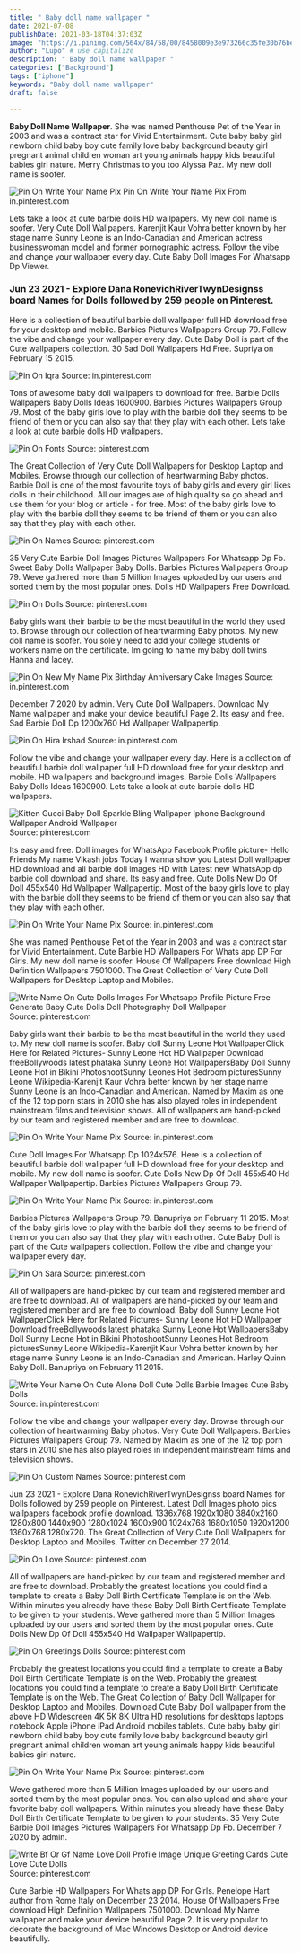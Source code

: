 ```yaml
---
title: " Baby doll name wallpaper "
date: 2021-07-08
publishDate: 2021-03-18T04:37:03Z
image: "https://i.pinimg.com/564x/84/58/00/8458009e3e973266c35fe30b76be01ac.jpg"
author: "Lupo" # use capitalize
description: " Baby doll name wallpaper "
categories: ["Background"]
tags: ["iphone"]
keywords: "Baby doll name wallpaper"
draft: false

---
```



**Baby Doll Name Wallpaper**. She was named Penthouse Pet of the Year in 2003 and was a contract star for Vivid Entertainment. Cute baby baby girl newborn child baby boy cute family love baby background beauty girl pregnant animal children woman art young animals happy kids beautiful babies girl nature. Merry Christmas to you too Alyssa Paz. My new doll name is soofer.

![Pin On Write Your Name Pix](https://i.pinimg.com/originals/7d/9d/09/7d9d0986e87a10acf8e3491315d3ec3a.jpg "Pin On Write Your Name Pix")
Pin On Write Your Name Pix From in.pinterest.com


Lets take a look at cute barbie dolls HD wallpapers. My new doll name is soofer. Very Cute Doll Wallpapers. Karenjit Kaur Vohra better known by her stage name Sunny Leone is an Indo-Canadian and American actress businesswoman model and former pornographic actress. Follow the vibe and change your wallpaper every day. Cute Baby Doll Images For Whatsapp Dp Viewer.

### Jun 23 2021 - Explore Dana RonevichRiverTwynDesignss board Names for Dolls followed by 259 people on Pinterest.

Here is a collection of beautiful barbie doll wallpaper full HD download free for your desktop and mobile. Barbies Pictures Wallpapers Group 79. Follow the vibe and change your wallpaper every day. Cute Baby Doll is part of the Cute wallpapers collection. 30 Sad Doll Wallpapers Hd Free. Supriya on February 15 2015.


![Pin On Iqra](https://i.pinimg.com/564x/5c/18/4d/5c184d267e0229a4cd0170d20523c5c7.jpg "Pin On Iqra")
Source: in.pinterest.com

Tons of awesome baby doll wallpapers to download for free. Barbie Dolls Wallpapers Baby Dolls Ideas 1600900. Barbies Pictures Wallpapers Group 79. Most of the baby girls love to play with the barbie doll they seems to be friend of them or you can also say that they play with each other. Lets take a look at cute barbie dolls HD wallpapers.

![Pin On Fonts](https://i.pinimg.com/474x/68/e1/b8/68e1b8f8fd530367ba6a3b1ef68c7ffa.jpg "Pin On Fonts")
Source: pinterest.com

The Great Collection of Very Cute Doll Wallpapers for Desktop Laptop and Mobiles. Browse through our collection of heartwarming Baby photos. Barbie Doll is one of the most favourite toys of baby girls and every girl likes dolls in their childhood. All our images are of high quality so go ahead and use them for your blog or article - for free. Most of the baby girls love to play with the barbie doll they seems to be friend of them or you can also say that they play with each other.

![Pin On Names](https://i.pinimg.com/474x/6d/8b/1e/6d8b1e6f8186ef3203e94d390203bce9.jpg "Pin On Names")
Source: pinterest.com

35 Very Cute Barbie Doll Images Pictures Wallpapers For Whatsapp Dp Fb. Sweet Baby Dolls Wallpaper Baby Dolls. Barbies Pictures Wallpapers Group 79. Weve gathered more than 5 Million Images uploaded by our users and sorted them by the most popular ones. Dolls HD Wallpapers Free Download.

![Pin On Dolls](https://i.pinimg.com/originals/3f/18/a6/3f18a6337b934cde3f5f18ec6fbf3b0d.jpg "Pin On Dolls")
Source: pinterest.com

Baby girls want their barbie to be the most beautiful in the world they used to. Browse through our collection of heartwarming Baby photos. My new doll name is soofer. You solely need to add your college students or workers name on the certificate. Im going to name my baby doll twins Hanna and lacey.

![Pin On New My Name Pix Birthday Anniversary Cake Images](https://i.pinimg.com/564x/08/4e/62/084e62eba04e15736f8b2043ddb11b9f.jpg "Pin On New My Name Pix Birthday Anniversary Cake Images")
Source: in.pinterest.com

December 7 2020 by admin. Very Cute Doll Wallpapers. Download My Name wallpaper and make your device beautiful Page 2. Its easy and free. Sad Barbie Doll Dp 1200x760 Hd Wallpaper Wallpapertip.

![Pin On Hira Irshad](https://i.pinimg.com/originals/7c/f7/d5/7cf7d542ff7360df03355e8b17717539.jpg "Pin On Hira Irshad")
Source: in.pinterest.com

Follow the vibe and change your wallpaper every day. Here is a collection of beautiful barbie doll wallpaper full HD download free for your desktop and mobile. HD wallpapers and background images. Barbie Dolls Wallpapers Baby Dolls Ideas 1600900. Lets take a look at cute barbie dolls HD wallpapers.

![Kitten Gucci Baby Doll Sparkle Bling Wallpaper Iphone Background Wallpaper Android Wallpaper](https://i.pinimg.com/originals/6d/57/f0/6d57f04c04769d72d4305cdd171c8ae5.jpg "Kitten Gucci Baby Doll Sparkle Bling Wallpaper Iphone Background Wallpaper Android Wallpaper")
Source: pinterest.com

Its easy and free. Doll images for WhatsApp Facebook Profile picture- Hello Friends My name Vikash jobs Today I wanna show you Latest Doll wallpaper HD download and all barbie doll images HD with Latest new WhatsApp dp barbie doll download and share. Its easy and free. Cute Dolls New Dp Of Doll 455x540 Hd Wallpaper Wallpapertip. Most of the baby girls love to play with the barbie doll they seems to be friend of them or you can also say that they play with each other.

![Pin On Write Your Name Pix](https://i.pinimg.com/originals/1f/f0/3c/1ff03c7fd9eeeb66e8c85c76c58b21bc.jpg "Pin On Write Your Name Pix")
Source: in.pinterest.com

She was named Penthouse Pet of the Year in 2003 and was a contract star for Vivid Entertainment. Cute Barbie HD Wallpapers For Whats app DP For Girls. My new doll name is soofer. House Of Wallpapers Free download High Definition Wallpapers 7501000. The Great Collection of Very Cute Doll Wallpapers for Desktop Laptop and Mobiles.

![Write Name On Cute Dolls Images For Whatsapp Profile Picture Free Generate Baby Cute Dolls Doll Photography Doll Wallpaper](https://i.pinimg.com/originals/96/b5/87/96b5874484849324c62aa7899c16a90e.jpg "Write Name On Cute Dolls Images For Whatsapp Profile Picture Free Generate Baby Cute Dolls Doll Photography Doll Wallpaper")
Source: pinterest.com

Baby girls want their barbie to be the most beautiful in the world they used to. My new doll name is soofer. Baby doll Sunny Leone Hot WallpaperClick Here for Related Pictures- Sunny Leone Hot HD Wallpaper Download freeBollywoods latest phataka Sunny Leone Hot WallpapersBaby Doll Sunny Leone Hot in Bikini PhotoshootSunny Leones Hot Bedroom picturesSunny Leone Wikipedia-Karenjit Kaur Vohra better known by her stage name Sunny Leone is an Indo-Canadian and American. Named by Maxim as one of the 12 top porn stars in 2010 she has also played roles in independent mainstream films and television shows. All of wallpapers are hand-picked by our team and registered member and are free to download.

![Pin On Write Your Name Pix](https://i.pinimg.com/originals/23/89/95/238995cd2df655d4c4ae6dd2dcbb2fd8.jpg "Pin On Write Your Name Pix")
Source: in.pinterest.com

Cute Doll Images For Whatsapp Dp 1024x576. Here is a collection of beautiful barbie doll wallpaper full HD download free for your desktop and mobile. My new doll name is soofer. Cute Dolls New Dp Of Doll 455x540 Hd Wallpaper Wallpapertip. Barbies Pictures Wallpapers Group 79.

![Pin On Write Your Name Pix](https://i.pinimg.com/originals/7d/9d/09/7d9d0986e87a10acf8e3491315d3ec3a.jpg "Pin On Write Your Name Pix")
Source: in.pinterest.com

Barbies Pictures Wallpapers Group 79. Banupriya on February 11 2015. Most of the baby girls love to play with the barbie doll they seems to be friend of them or you can also say that they play with each other. Cute Baby Doll is part of the Cute wallpapers collection. Follow the vibe and change your wallpaper every day.

![Pin On Sara](https://i.pinimg.com/originals/f2/09/c1/f209c13b6243d59dcd5839df2b229ace.jpg "Pin On Sara")
Source: pinterest.com

All of wallpapers are hand-picked by our team and registered member and are free to download. All of wallpapers are hand-picked by our team and registered member and are free to download. Baby doll Sunny Leone Hot WallpaperClick Here for Related Pictures- Sunny Leone Hot HD Wallpaper Download freeBollywoods latest phataka Sunny Leone Hot WallpapersBaby Doll Sunny Leone Hot in Bikini PhotoshootSunny Leones Hot Bedroom picturesSunny Leone Wikipedia-Karenjit Kaur Vohra better known by her stage name Sunny Leone is an Indo-Canadian and American. Harley Quinn Baby Doll. Banupriya on February 11 2015.

![Write Your Name On Cute Alone Doll Cute Dolls Barbie Images Cute Baby Dolls](https://i.pinimg.com/originals/9e/0f/f6/9e0ff60550869e1ad4c85a7025f955c8.jpg "Write Your Name On Cute Alone Doll Cute Dolls Barbie Images Cute Baby Dolls")
Source: in.pinterest.com

Follow the vibe and change your wallpaper every day. Browse through our collection of heartwarming Baby photos. Very Cute Doll Wallpapers. Barbies Pictures Wallpapers Group 79. Named by Maxim as one of the 12 top porn stars in 2010 she has also played roles in independent mainstream films and television shows.

![Pin On Custom Names](https://i.pinimg.com/736x/02/29/58/022958b1c3f08792f8ed80fe9a9bdce1.jpg "Pin On Custom Names")
Source: pinterest.com

Jun 23 2021 - Explore Dana RonevichRiverTwynDesignss board Names for Dolls followed by 259 people on Pinterest. Latest Doll Images photo pics wallpapers facebook profile download. 1336x768 1920x1080 3840x2160 1280x800 1440x900 1280x1024 1600x900 1024x768 1680x1050 1920x1200 1360x768 1280x720. The Great Collection of Very Cute Doll Wallpapers for Desktop Laptop and Mobiles. Twitter on December 27 2014.

![Pin On Love](https://i.pinimg.com/originals/25/82/fd/2582fd15ed5c060304dfce1a093c3033.jpg "Pin On Love")
Source: pinterest.com

All of wallpapers are hand-picked by our team and registered member and are free to download. Probably the greatest locations you could find a template to create a Baby Doll Birth Certificate Template is on the Web. Within minutes you already have these Baby Doll Birth Certificate Template to be given to your students. Weve gathered more than 5 Million Images uploaded by our users and sorted them by the most popular ones. Cute Dolls New Dp Of Doll 455x540 Hd Wallpaper Wallpapertip.

![Pin On Greetings Dolls](https://i.pinimg.com/originals/3f/6c/d6/3f6cd63df5210631b694daf6e45779df.jpg "Pin On Greetings Dolls")
Source: pinterest.com

Probably the greatest locations you could find a template to create a Baby Doll Birth Certificate Template is on the Web. Probably the greatest locations you could find a template to create a Baby Doll Birth Certificate Template is on the Web. The Great Collection of Baby Doll Wallpaper for Desktop Laptop and Mobiles. Download Cute Baby Doll wallpaper from the above HD Widescreen 4K 5K 8K Ultra HD resolutions for desktops laptops notebook Apple iPhone iPad Android mobiles tablets. Cute baby baby girl newborn child baby boy cute family love baby background beauty girl pregnant animal children woman art young animals happy kids beautiful babies girl nature.

![Pin On Write Your Name Pix](https://i.pinimg.com/originals/35/1d/dc/351ddcf61f913b6a0acff12429cdd692.jpg "Pin On Write Your Name Pix")
Source: pinterest.com

Weve gathered more than 5 Million Images uploaded by our users and sorted them by the most popular ones. You can also upload and share your favorite baby doll wallpapers. Within minutes you already have these Baby Doll Birth Certificate Template to be given to your students. 35 Very Cute Barbie Doll Images Pictures Wallpapers For Whatsapp Dp Fb. December 7 2020 by admin.

![Write Bf Or Gf Name Love Doll Profile Image Unique Greeting Cards Cute Love Cute Dolls](https://i.pinimg.com/564x/84/58/00/8458009e3e973266c35fe30b76be01ac.jpg "Write Bf Or Gf Name Love Doll Profile Image Unique Greeting Cards Cute Love Cute Dolls")
Source: pinterest.com

Cute Barbie HD Wallpapers For Whats app DP For Girls. Penelope Hart author from Rome Italy on December 23 2014. House Of Wallpapers Free download High Definition Wallpapers 7501000. Download My Name wallpaper and make your device beautiful Page 2. It is very popular to decorate the background of Mac Windows Desktop or Android device beautifully.

